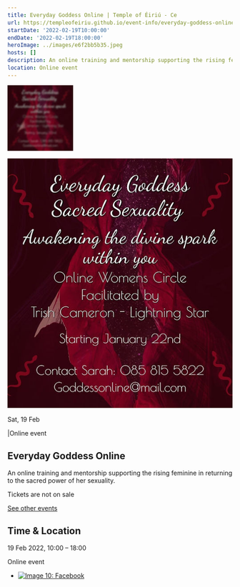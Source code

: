 ```yaml
---
title: Everyday Goddess Online | Temple of Éiriú - Ce
url: https://templeofeiriu.github.io/event-info/everyday-goddess-online-2022-02-19-10-00
startDate: '2022-02-19T10:00:00'
endDate: '2022-02-19T18:00:00'
heroImage: ../images/e6f2bb5b35.jpeg
hosts: []
description: An online training and mentorship supporting the rising feminine in returning to the sacred power of her sexuality.
location: Online event
---
```


![Image 8: Everyday Goddess Online](../images/e6f2bb5b35.jpeg)

![Image 9: Everyday Goddess Online](../images/76c9e925c0.jpeg)

Sat, 19 Feb

|Online event

## Everyday Goddess Online


An online training and mentorship supporting the rising feminine in returning to the sacred power of her sexuality.

Tickets are not on sale

[See other events](https://templeofeiriu.github.io/)

Time & Location
---------------

19 Feb 2022, 10:00 – 18:00

Online event

*   [![Image 10: Facebook](https://templeofeiriu.github.io/event-info/everyday-goddess-online-2022-02-19-10-00)](https://www.facebook.com/templeofeiriu)


